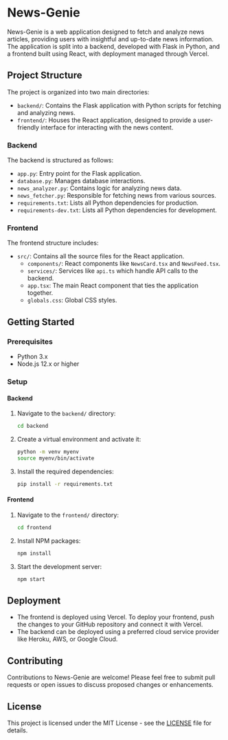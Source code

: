 # News-Genie

News-Genie is a web application designed to fetch and analyze news articles, providing users with insightful and up-to-date news information. The application is split into a backend, developed with Flask in Python, and a frontend built using React, with deployment managed through Vercel.

## Project Structure

The project is organized into two main directories:

- `backend/`: Contains the Flask application with Python scripts for fetching and analyzing news.
- `frontend/`: Houses the React application, designed to provide a user-friendly interface for interacting with the news content.

### Backend

The backend is structured as follows:

- `app.py`: Entry point for the Flask application.
- `database.py`: Manages database interactions.
- `news_analyzer.py`: Contains logic for analyzing news data.
- `news_fetcher.py`: Responsible for fetching news from various sources.
- `requirements.txt`: Lists all Python dependencies for production.
- `requirements-dev.txt`: Lists all Python dependencies for development.

### Frontend

The frontend structure includes:

- `src/`: Contains all the source files for the React application.
  - `components/`: React components like `NewsCard.tsx` and `NewsFeed.tsx`.
  - `services/`: Services like `api.ts` which handle API calls to the backend.
  - `app.tsx`: The main React component that ties the application together.
  - `globals.css`: Global CSS styles.

## Getting Started

### Prerequisites

- Python 3.x
- Node.js 12.x or higher

### Setup

#### Backend

1. Navigate to the `backend/` directory:
   ```bash
   cd backend
   ```
2. Create a virtual environment and activate it:
   ```bash
   python -m venv myenv
   source myenv/bin/activate
   ```
3. Install the required dependencies:
   ```bash
   pip install -r requirements.txt
   ```

#### Frontend

1. Navigate to the `frontend/` directory:
   ```bash
   cd frontend
   ```
2. Install NPM packages:
   ```bash
   npm install
   ```
3. Start the development server:
   ```bash
   npm start
   ```

## Deployment

- The frontend is deployed using Vercel. To deploy your frontend, push the changes to your GitHub repository and connect it with Vercel.
- The backend can be deployed using a preferred cloud service provider like Heroku, AWS, or Google Cloud.

## Contributing

Contributions to News-Genie are welcome! Please feel free to submit pull requests or open issues to discuss proposed changes or enhancements.

## License

This project is licensed under the MIT License - see the [LICENSE](LICENSE) file for details.
```